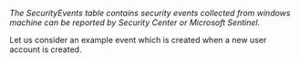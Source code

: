 <p> <i> The SecurityEvents table contains security events collected from windows machine can be reported by Security Center or Microsoft Sentinel.</i> </p>

Let us consider an example event which is created when a new user account is created. 
